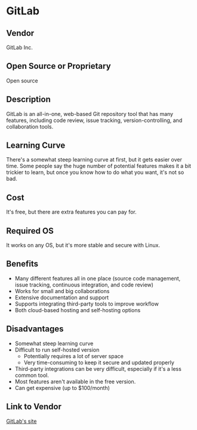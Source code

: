 # GitLab

## Vendor
GitLab Inc.

## Open Source or Proprietary
Open source

## Description
GitLab is an all-in-one, web-based Git repository tool that has many features, including code review, issue tracking, version-controlling, and collaboration tools. 

## Learning Curve
There's a somewhat steep learning curve at first, but it gets easier over time. Some people say the huge number of potential features makes it a bit trickier to learn, but once you know how to do what you want, it's not so bad.

## Cost
It's free, but there are extra features you can pay for.

## Required OS
It works on any OS, but it's more stable and secure with Linux.

## Benefits
- Many different features all in one place (source code management, issue tracking, continuous integration, and code review)
- Works for small and big collaborations
- Extensive documentation and support
- Supports integrating third-party tools to improve workflow
- Both cloud-based hosting and self-hosting options

## Disadvantages
- Somewhat steep learning curve
- Difficult to run self-hosted version
  - Potentially requires a lot of server space
  - Very time-consuming to keep it secure and updated properly
- Third-party integrations can be very difficult, especially if it's a less common tool.
- Most features aren't available in the free version.
- Can get expensive (up to $100/month)

## Link to Vendor
[GitLab's site](https://about.gitlab.com/)
